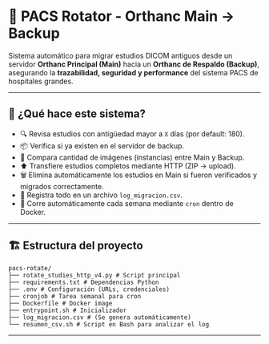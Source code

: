 # 🧠 PACS Rotator - Orthanc Main → Backup

Sistema automático para migrar estudios DICOM antiguos desde un servidor **Orthanc Principal (Main)** hacia un **Orthanc de Respaldo (Backup)**, asegurando la **trazabilidad, seguridad y performance** del sistema PACS de hospitales grandes.

---

## 🚀 ¿Qué hace este sistema?

- 🔍 Revisa estudios con antigüedad mayor a `X` días (por default: 180).
- 📦 Verifica si ya existen en el servidor de backup.
- 🧮 Compara cantidad de imágenes (instancias) entre Main y Backup.
- ⬆️ Transfiere estudios completos mediante HTTP (ZIP → upload).
- 🗑️ Elimina automáticamente los estudios en Main si fueron verificados y migrados correctamente.
- 🧾 Registra todo en un archivo `log_migracion.csv`.
- 📅 Corre automáticamente cada semana mediante `cron` dentro de Docker.

---

## 🏗️ Estructura del proyecto

```
pacs-rotate/
├── rotate_studies_http_v4.py # Script principal
├── requirements.txt # Dependencias Python
├── .env # Configuración (URLs, credenciales)
├── cronjob # Tarea semanal para cron
├── Dockerfile # Docker image
├── entrypoint.sh # Inicializador
├── log_migracion.csv # (Se genera automáticamente)
└── resumen_csv.sh # Script en Bash para analizar el log
```
---
